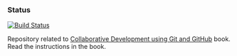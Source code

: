 ### Status
[![Build Status](https://travis-ci.org/collab-dev/participants.png)](https://travis-ci.org/collab-dev/participants)

Repository related to [Collaborative Development using Git and GitHub](https://code-maven.com/collab-dev-git) book.
Read the instructions in the book.

